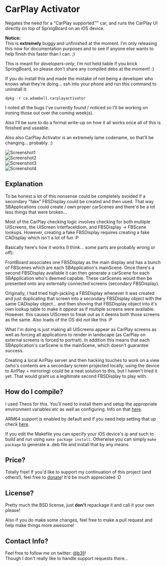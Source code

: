 CarPlay Activator
=============

Negates the need for a "CarPlay supported™" car, and runs the CarPlay UI directly on top of SpringBoard on an iOS device.

**Notice:**  
This is **extremely** buggy and unfinished at the moment. I'm only releasing this now for documentation purposes and to see if anyone else wants to help finish this faster than I can. ;)

This is meant for *developers-only*, I'm not held liable if you brick SpringBoard, so please don't share any compiled debs at the moment! :)

If you do install this and made the mistake of not being a developer who knows what they're doing... ssh into your phone and run this command to uninstall it:

`dpkg -r ca.adambell.carplayactivator`

I noted all the bugs I've currently found / noticed so I'll be working on ironing those out over the coming week(s).

Also I'll be sure to do a formal write-up on how it all works once all of this is finished and useable.

Also also CarPlay Activator is an extremely lame codename, so that'll be changing... probably. :)

![Screenshot1](https://github.com/b3ll/CarPlayActivator/raw/master/Screenshots/Screenshot1@2x.png "CarPlay Activator Screenshot 1")  
![Screenshot2](https://github.com/b3ll/CarPlayActivator/raw/master/Screenshots/Screenshot2@2x.png "CarPlay Activator Screenshot 2")  
![Screenshot3](https://github.com/b3ll/CarPlayActivator/raw/master/Screenshots/Screenshot3@2x.png "CarPlay Activator Screenshot 3")  
![Screenshot4](https://github.com/b3ll/CarPlayActivator/raw/master/Screenshots/Screenshot4@2x.png "CarPlay Activator Screenshot 4")  

## Explanation
To be honest a lot of this nonsense could be completely avoided if a secondary "fake" FBSDisplay could be created and then used. That way SBApplications could create / own proper carScenes and there'd be a lot less things that were broken...

Most of the CarPlay checking logic involves checking for both multiple UIScreens, the UIScreen interfaceIdiom, and FBSDisplay -> FBScene lookups. However, creating a fake FBSDisplay requires creating a fake CADisplay which isn't a lot of fun :P

Basically here's how it works (I think... some parts are probably wrong or off):

FrontBoard associates one FBSDisplay as the main display and has a bunch of FBScenes which are each SBApplication's mainScene. Once there's a second FBSDisplay available it can then generate a carScene for each SBApplication who's deemed capable. These carScenes would then be presented onto any externally connected screens (secondary FBSDisplay). 

Originally, I had tried high-jacking a FBSDisplay whenever it was created and just duplicating that screen into a secondary FBSDisplay object with the same CADisplay object... and then shoving that FBSDisplay object into it's own lookup table to make it *appear* as if multiple screens were available. However. this causes UIScreen to freak out as it deems both those screens as the same. Also loads of the OS did *not* like this :P

What I'm doing is just making all UIScreens appear as CarPlay screens as well as forcing all applications to render in landscape (as CarPlay on external screens is forced to portrait). In addition this means that each SBApplication's carScene is the mainScene, which doesn't guarantee success.

Creating a local AirPlay server and then hacking touches to work on a view (who's contents are a secondary screen projected locally, using the device to AirPlay + mirroring) could be a neat solution to this, but I haven't tried it yet. That would grant us a legitimate second FBSDisplay to play with.

## How do I compile?
I used Theos for this. You'll need to install them and setup the appropriate environment variables etc as well as configuring. Info on that [here](http://iphonedevwiki.net/index.php/Theos/Getting_Started).

ARM64 support is enabled by default and if you need help setting that up check [here](http://iphonedevwiki.net/index.php/Updating_extensions_for_iOS_7).

If you edit the Makefile you can specify your iOS device's ip and such to build and run using `make package install`. Otherwise you can simply `make package` to generate a .deb file and install that by any means.

## Price?
Totally free! If you'd like to support my continuation of this project (and others!), feel free to [donate](http://www.adambell.ca/donate/)! It'd be much appreciated :D

## License?
Pretty much the BSD license, just **don't** repackage it and call it your own please!

Also if you do make some changes, feel free to make a pull request and help make things more awesome!

## Contact Info?
Feel free to follow me on twitter: [@b3ll](https://www.twitter.com/b3ll)!  
Though I don't really like to handle support requests there...
